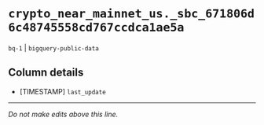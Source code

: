 # `crypto_near_mainnet_us._sbc_671806d6c48745558cd767ccdca1ae5a`
`bq-1` | `bigquery-public-data`

## Column details
* [TIMESTAMP] `last_update`

-------------------------------------------------------------------------------
*Do not make edits above this line.*
